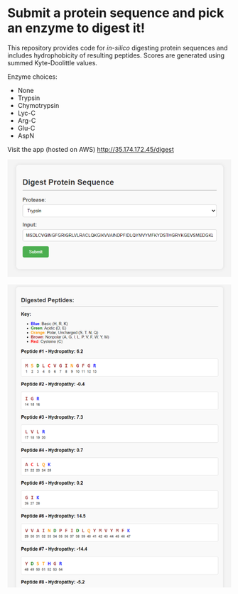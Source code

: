 # Submit a protein sequence and pick an enzyme to digest it!
This repository provides code for _in-silico_ digesting protein sequences and includes hydrophobicity of resulting peptides. Scores are generated using summed Kyte-Doolittle values.

Enzyme choices: 
- None 
- Trypsin 
- Chymotrypsin 
- Lyc-C 
- Arg-C 
- Glu-C 
- AspN

Visit the app (hosted on AWS)
http://35.174.172.45/digest 




![Model](input.png)

![Model](output_2.png)
